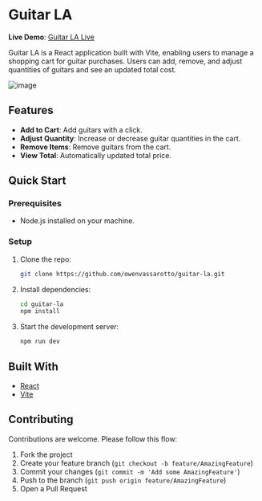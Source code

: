 # Guitar LA

**Live Demo**: [Guitar LA Live](https://guitar-la-owenvassarotto.netlify.app/)

Guitar LA is a React application built with Vite, enabling users to manage a shopping cart for guitar purchases. Users can add, remove, and adjust quantities of guitars and see an updated total cost.

![image](https://github.com/owenvassarotto/guitar-la/assets/110845731/b38c742b-eb4a-4b8e-a363-48bab9e7fea4)

## Features

- **Add to Cart**: Add guitars with a click.
- **Adjust Quantity**: Increase or decrease guitar quantities in the cart.
- **Remove Items**: Remove guitars from the cart.
- **View Total**: Automatically updated total price.

## Quick Start

### Prerequisites

- Node.js installed on your machine.

### Setup

1. Clone the repo:
   ```bash
   git clone https://github.com/owenvassarotto/guitar-la.git
   ```
2. Install dependencies:
   ```bash
   cd guitar-la
   npm install
   ```
3. Start the development server:
   ```bash
   npm run dev
   ```

## Built With

- [React](https://reactjs.org/)
- [Vite](https://vitejs.dev/)

## Contributing

Contributions are welcome. Please follow this flow:
1. Fork the project
2. Create your feature branch (`git checkout -b feature/AmazingFeature`)
3. Commit your changes (`git commit -m 'Add some AmazingFeature'`)
4. Push to the branch (`git push origin feature/AmazingFeature`)
5. Open a Pull Request
